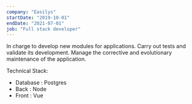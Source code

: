 ```yaml
---
company: "Easilys"
startDate: "2019-10-01"
endDate: "2021-07-01"
job: "Full stack developer"
---
```


In charge to develop new modules for applications. Carry out tests and validate its development. Manage the corrective and evolutionary maintenance of the application.

Technical Stack:

- Database : Postgres
- Back : Node
- Front : Vue
